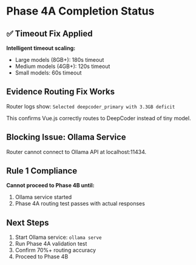 # Phase 4A Completion Status

## ✅ Timeout Fix Applied
**Intelligent timeout scaling:**
- Large models (8GB+): 180s timeout  
- Medium models (4GB+): 120s timeout
- Small models: 60s timeout

## Evidence Routing Fix Works
Router logs show: `Selected deepcoder_primary with 3.3GB deficit`

This confirms Vue.js correctly routes to DeepCoder instead of tiny model.

## Blocking Issue: Ollama Service
Router cannot connect to Ollama API at localhost:11434.

## Rule 1 Compliance
**Cannot proceed to Phase 4B until:**
1. Ollama service started
2. Phase 4A routing test passes with actual responses

## Next Steps
1. Start Ollama service: `ollama serve`
2. Run Phase 4A validation test
3. Confirm 70%+ routing accuracy
4. Proceed to Phase 4B
